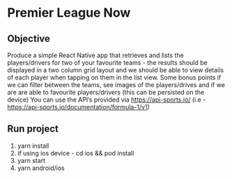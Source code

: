 # Premier League Now
## Objective
Produce a simple React Native app that retrieves and lists the players/drivers for two of your
favourite teams - the results should be displayed in a two column grid layout and we should
be able to view details of each player when tapping on them in the list view.
Some bonus points if we can filter between the teams, see images of the players/drives and
if we are are able to favourite players/drivers (this can be persisted on the device)
You can use the API’s provided via https://api-sports.io/
(i.e - https://api-sports.io/documentation/formula-1/v1)
## Run project
1. yarn install 
2. if using ios device - cd ios && pod install
3. yarn start
4. yarn android/ios

